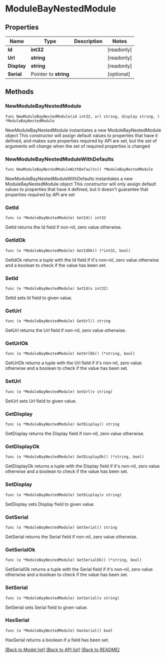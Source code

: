# ModuleBayNestedModule

## Properties

Name | Type | Description | Notes
------------ | ------------- | ------------- | -------------
**Id** | **int32** |  | [readonly] 
**Url** | **string** |  | [readonly] 
**Display** | **string** |  | [readonly] 
**Serial** | Pointer to **string** |  | [optional] 

## Methods

### NewModuleBayNestedModule

`func NewModuleBayNestedModule(id int32, url string, display string, ) *ModuleBayNestedModule`

NewModuleBayNestedModule instantiates a new ModuleBayNestedModule object
This constructor will assign default values to properties that have it defined,
and makes sure properties required by API are set, but the set of arguments
will change when the set of required properties is changed

### NewModuleBayNestedModuleWithDefaults

`func NewModuleBayNestedModuleWithDefaults() *ModuleBayNestedModule`

NewModuleBayNestedModuleWithDefaults instantiates a new ModuleBayNestedModule object
This constructor will only assign default values to properties that have it defined,
but it doesn't guarantee that properties required by API are set

### GetId

`func (o *ModuleBayNestedModule) GetId() int32`

GetId returns the Id field if non-nil, zero value otherwise.

### GetIdOk

`func (o *ModuleBayNestedModule) GetIdOk() (*int32, bool)`

GetIdOk returns a tuple with the Id field if it's non-nil, zero value otherwise
and a boolean to check if the value has been set.

### SetId

`func (o *ModuleBayNestedModule) SetId(v int32)`

SetId sets Id field to given value.


### GetUrl

`func (o *ModuleBayNestedModule) GetUrl() string`

GetUrl returns the Url field if non-nil, zero value otherwise.

### GetUrlOk

`func (o *ModuleBayNestedModule) GetUrlOk() (*string, bool)`

GetUrlOk returns a tuple with the Url field if it's non-nil, zero value otherwise
and a boolean to check if the value has been set.

### SetUrl

`func (o *ModuleBayNestedModule) SetUrl(v string)`

SetUrl sets Url field to given value.


### GetDisplay

`func (o *ModuleBayNestedModule) GetDisplay() string`

GetDisplay returns the Display field if non-nil, zero value otherwise.

### GetDisplayOk

`func (o *ModuleBayNestedModule) GetDisplayOk() (*string, bool)`

GetDisplayOk returns a tuple with the Display field if it's non-nil, zero value otherwise
and a boolean to check if the value has been set.

### SetDisplay

`func (o *ModuleBayNestedModule) SetDisplay(v string)`

SetDisplay sets Display field to given value.


### GetSerial

`func (o *ModuleBayNestedModule) GetSerial() string`

GetSerial returns the Serial field if non-nil, zero value otherwise.

### GetSerialOk

`func (o *ModuleBayNestedModule) GetSerialOk() (*string, bool)`

GetSerialOk returns a tuple with the Serial field if it's non-nil, zero value otherwise
and a boolean to check if the value has been set.

### SetSerial

`func (o *ModuleBayNestedModule) SetSerial(v string)`

SetSerial sets Serial field to given value.

### HasSerial

`func (o *ModuleBayNestedModule) HasSerial() bool`

HasSerial returns a boolean if a field has been set.


[[Back to Model list]](../README.md#documentation-for-models) [[Back to API list]](../README.md#documentation-for-api-endpoints) [[Back to README]](../README.md)


